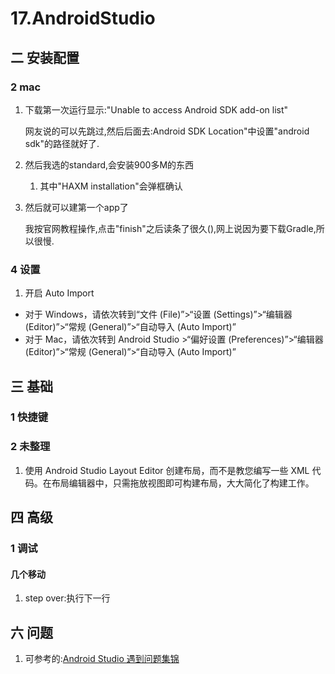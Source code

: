 # 17.AndroidStudio
## 二 安装配置
### 2 mac
1. 下载第一次运行显示:"Unable to access Android SDK add-on list"

    网友说的可以先跳过,然后后面去:Android SDK Location"中设置"android sdk"的路径就好了.
2. 然后我选的standard,会安装900多M的东西
    1. 其中"HAXM installation"会弹框确认
3. 然后就可以建第一个app了
    
    我按官网教程操作,点击"finish"之后读条了很久(),网上说因为要下载Gradle,所以很慢.

### 4 设置
1. 开启 Auto Import
- 对于 Windows，请依次转到“文件 (File)”>“设置 (Settings)”>“编辑器 (Editor)”>“常规 (General)”>“自动导入 (Auto Import)”
- 对于 Mac，请依次转到 Android Studio >“偏好设置 (Preferences)”>“编辑器 (Editor)”>“常规 (General)”>“自动导入 (Auto Import)”

## 三 基础
### 1 快捷键
### 2 未整理
1. 使用 Android Studio Layout Editor 创建布局，而不是教您编写一些 XML 代码。在布局编辑器中，只需拖放视图即可构建布局，大大简化了构建工作。
## 四 高级
### 1 调试
#### 几个移动
1. step over:执行下一行

## 六 问题
1. 可参考的:[Android Studio 遇到问题集锦](http://mazhuang.org/2015/05/06/android-studio/)